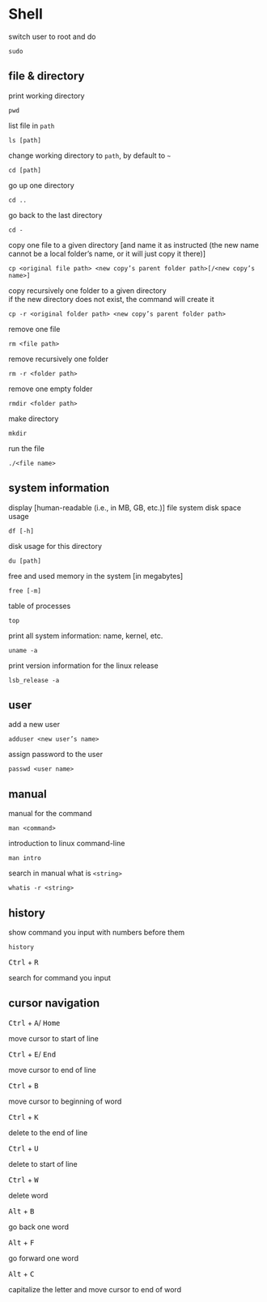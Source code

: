 <!-- toc -->
# Shell

switch user to root and do

```shell
sudo
```

## file & directory

print working directory

```shell
pwd
```

list file in `path`

```shell
ls [path]
```

change working directory to `path`, by default to `~`

```shell
cd [path]
```

go up one directory

```shell
cd ..
```

go back to the last directory

```shell
cd -
```

copy one file to a given directory [and name it as instructed
(the new name cannot be a local folder’s name,
or it will just copy it there)]

```shell
cp <original file path> <new copy’s parent folder path>[/<new copy’s name>]
```

copy recursively one folder to a given directory\
if the new directory does not exist,
the command will create it

```shell
cp -r <original folder path> <new copy’s parent folder path>
```

remove one file

```shell
rm <file path>
```

remove recursively one folder

```shell
rm -r <folder path>
```

remove one empty folder

```shell
rmdir <folder path>
```

make directory

```shell
mkdir
```

run the file

```shell
./<file name>
```

## system information

display [human-readable (i.e., in MB, GB, etc.)] file system disk space usage

```shell
df [-h]
```

disk usage for this directory

```shell
du [path]
```

free and used memory in the system [in megabytes]

```shell
free [-m]
```

table of processes

```shell
top
```

print all system information: name, kernel, etc.

```shell
uname -a
```

print version information for the linux release

```shell
lsb_release -a
```

## user

add a new user

```shell
adduser <new user’s name>
```

assign password to the user

```shell
passwd <user name>
```

## manual

manual for the command

```shell
man <command>
```

introduction to linux command-line

```shell
man intro
```

search in manual what is `<string>`

```shell
whatis -r <string>
```

## history

show command you input with numbers before them

```shell
history
```

<kbd>Ctrl</kbd> + <kbd>R</kbd>

search for command you input

## cursor navigation

<kbd>Ctrl</kbd> + <kbd>A</kbd>/ <kbd>Home</kbd>

move cursor to start of line

<kbd>Ctrl</kbd> + <kbd>E</kbd>/ <kbd>End</kbd>

move cursor to end of line

<kbd>Ctrl</kbd> + <kbd>B</kbd>

move cursor to beginning of word

<kbd>Ctrl</kbd> + <kbd>K</kbd>

delete to the end of line

<kbd>Ctrl</kbd> + <kbd>U</kbd>

delete to start of line

<kbd>Ctrl</kbd> + <kbd>W</kbd>

delete word

<kbd>Alt</kbd> + <kbd>B</kbd>

go back one word

<kbd>Alt</kbd> + <kbd>F</kbd>

go forward one word

<kbd>Alt</kbd> + <kbd>C</kbd>

capitalize the letter and move cursor to end of word
